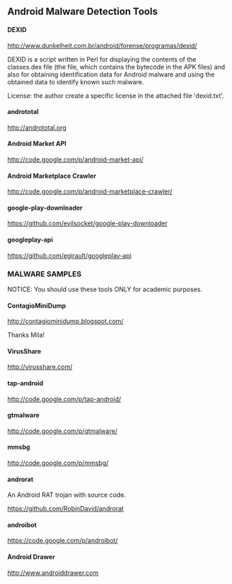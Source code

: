 ## Android Malware Detection Tools

#### DEXID
http://www.dunkelheit.com.br/android/forense/programas/dexid/

DEXID is a script written in Perl for displaying the contents of the classes.dex file (the file, which contains the bytecode in the APK files) and also for obtaining identification data for Android malware and using the  obtained data to identify known such malware.

License: the author create a specific license in the attached file 'dexid.txt'.

#### andrototal
http://andrototal.org

#### Android Market API
http://code.google.com/p/android-market-api/

#### Android Marketplace Crawler
http://code.google.com/p/android-marketplace-crawler/

#### google-play-downloader
https://github.com/evilsocket/google-play-downloader

#### googleplay-api
https://github.com/egirault/googleplay-api

### MALWARE SAMPLES
NOTICE: You should use these tools ONLY for academic purposes.

#### ContagioMiniDump
http://contagiominidump.blogspot.com/

Thanks Mila!

#### VirusShare
http://virusshare.com/

#### tap-android
http://code.google.com/p/tap-android/

#### gtmalware
http://code.google.com/p/gtmalware/

#### mmsbg
http://code.google.com/p/mmsbg/

#### androrat
An Android RAT trojan with source code.

https://github.com/RobinDavid/androrat

#### androibot
https://code.google.com/p/androibot/

#### Android Drawer
http://www.androiddrawer.com
